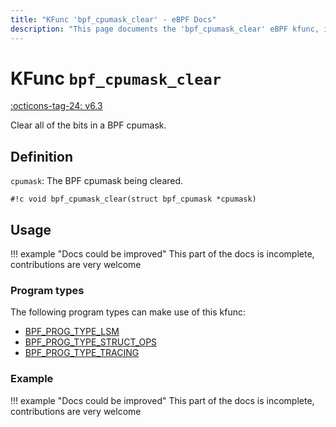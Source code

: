 ```yaml
---
title: "KFunc 'bpf_cpumask_clear' - eBPF Docs"
description: "This page documents the 'bpf_cpumask_clear' eBPF kfunc, including its defintion, usage, program types that can use it, and examples."
---
```

# KFunc `bpf_cpumask_clear`

<!-- [FEATURE_TAG](bpf_cpumask_clear) -->
[:octicons-tag-24: v6.3](https://github.com/torvalds/linux/commit/516f4d3397c9e90f4da04f59986c856016269aa1)
<!-- [/FEATURE_TAG] -->

Clear all of the bits in a BPF cpumask.

## Definition

`cpumask`: The BPF cpumask being cleared.

<!-- [KFUNC_DEF] -->
`#!c void bpf_cpumask_clear(struct bpf_cpumask *cpumask)`
<!-- [/KFUNC_DEF] -->

## Usage

!!! example "Docs could be improved"
    This part of the docs is incomplete, contributions are very welcome

### Program types

The following program types can make use of this kfunc:

<!-- [KFUNC_PROG_REF] -->
- [BPF_PROG_TYPE_LSM](../program-type/BPF_PROG_TYPE_LSM.md)
- [BPF_PROG_TYPE_STRUCT_OPS](../program-type/BPF_PROG_TYPE_STRUCT_OPS.md)
- [BPF_PROG_TYPE_TRACING](../program-type/BPF_PROG_TYPE_TRACING.md)
<!-- [/KFUNC_PROG_REF] -->

### Example

!!! example "Docs could be improved"
    This part of the docs is incomplete, contributions are very welcome

